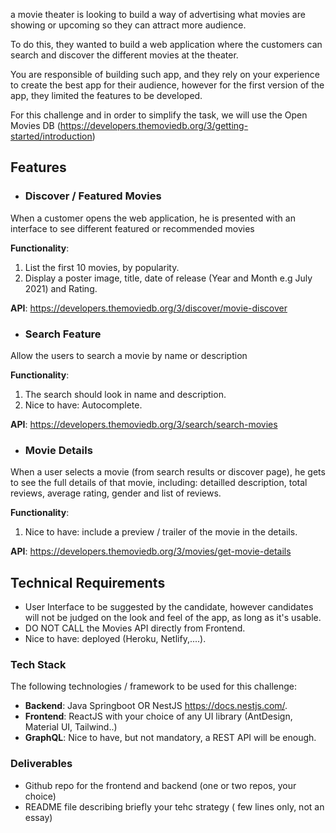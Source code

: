 
a movie theater is looking to build a way of advertising what movies are showing or upcoming so they can attract more audience.

To do this, they wanted to build a web application where the customers can search and discover the different movies at the theater.

You are responsible of building such app, and they rely on your experience to create the best app for their audience, however for the first version of the app, they limited the features to be developed.

For this challenge and in order to simplify the task, we will use the Open Movies DB (https://developers.themoviedb.org/3/getting-started/introduction)

## Features

- ### Discover / Featured Movies

When a customer opens the web application, he is presented with an interface to see different featured or recommended movies

**Functionality**:

1. List the first 10 movies, by popularity.
2. Display a poster image, title, date of release (Year and Month e.g July 2021) and Rating.

**API**: https://developers.themoviedb.org/3/discover/movie-discover

- ### Search Feature

Allow the users to search a movie by name or description

**Functionality**:

1. The search should look in name and description.
2. Nice to have: Autocomplete.

**API**: https://developers.themoviedb.org/3/search/search-movies

- ### Movie Details

When a user selects a movie (from search results or discover page), he gets to see the full details of that movie, including: detailled description, total reviews, average rating, gender and list of reviews.

**Functionality**:

1. Nice to have: include a preview / trailer of the movie in the details.

**API**: https://developers.themoviedb.org/3/movies/get-movie-details

## Technical Requirements

- User Interface to be suggested by the candidate, however candidates will not be judged on the look and feel of the app, as long as it's usable.
- DO NOT CALL the Movies API directly from Frontend.
- Nice to have: deployed (Heroku, Netlify,....).

### Tech Stack

The following technologies / framework to be used for this challenge:

 - **Backend**: Java Springboot OR NestJS https://docs.nestjs.com/.
 - **Frontend**: ReactJS with your choice of any UI library (AntDesign, Material UI, Tailwind..)
 - **GraphQL**: Nice to have, but not mandatory, a REST API will be enough.

### Deliverables

- Github repo for the frontend and backend (one or two repos, your choice)
- README file describing briefly your tehc strategy ( few lines only, not an essay)

